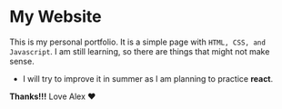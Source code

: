 # My Website
This is my personal portfolio. 
It is a simple page with `HTML, CSS, and Javascript`. I am still learning, so there are things that might not make sense. 
- I will try to improve it in summer as I am planning to practice **react**.

**Thanks!!!** Love Alex ♥ 



